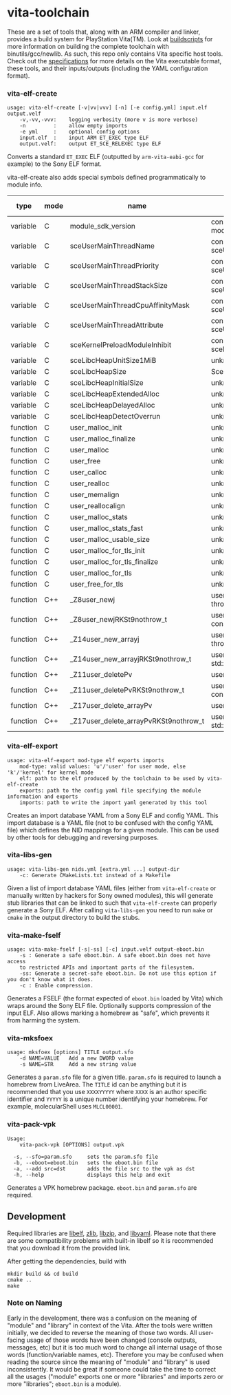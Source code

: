 vita-toolchain
==============
These are a set of tools that, along with an ARM compiler and linker, provides a
build system for PlayStation Vita(TM). Look at
[buildscripts](https://github.com/vitasdk/buildscripts) for more information on
building the complete toolchain with binutils/gcc/newlib. As such, this repo
only contains Vita specific host tools. Check out the
[specifications](doc/specifications.pdf) for more details on the Vita executable
format, these tools, and their inputs/outputs (including the YAML configuration 
format).

### vita-elf-create
```
usage: vita-elf-create [-v|vv|vvv] [-n] [-e config.yml] input.elf output.velf
    -v,-vv,-vvv:    logging verbosity (more v is more verbose)
    -n         :    allow empty imports
    -e yml     :    optional config options
    input.elf  :    input ARM ET_EXEC type ELF
    output.velf:    output ET_SCE_RELEXEC type ELF
```
Converts a standard `ET_EXEC` ELF (outputted by `arm-vita-eabi-gcc` for example)
to the Sony ELF format.

vita-elf-create also adds special symbols defined programmatically to module info.

|type|mode|name|prototype|used by|
|-----|-----|-----|-----|-----|
|variable|C|module_sdk_version|const SceUInt32 module_sdk_version;|Kernel|
|variable|C|sceUserMainThreadName|const char sceUserMainThreadName[];|Kernel|
|variable|C|sceUserMainThreadPriority|const SceUInt32 sceUserMainThreadPriority;|Kernel|
|variable|C|sceUserMainThreadStackSize|const SceSize sceUserMainThreadStackSize;|Kernel|
|variable|C|sceUserMainThreadCpuAffinityMask|const SceUInt32 sceUserMainThreadCpuAffinityMask;|Kernel|
|variable|C|sceUserMainThreadAttribute|const SceUInt32 sceUserMainThreadAttribute;|Kernel|
|variable|C|sceKernelPreloadModuleInhibit|const SceUInt32 sceKernelPreloadModuleInhibit;|Kernel|
|variable|C|sceLibcHeapUnitSize1MiB|unknown|SceLibc|
|variable|C|sceLibcHeapSize|SceSize sceLibcHeapSize;|SceLibc|
|variable|C|sceLibcHeapInitialSize|unknown|SceLibc|
|variable|C|sceLibcHeapExtendedAlloc|unknown|SceLibc|
|variable|C|sceLibcHeapDelayedAlloc|unknown|SceLibc|
|variable|C|sceLibcHeapDetectOverrun|unknown|SceLibc|
|function|C|user_malloc_init|unknown|SceLibc|
|function|C|user_malloc_finalize|unknown|SceLibc|
|function|C|user_malloc|unknown|SceLibc|
|function|C|user_free|unknown|SceLibc|
|function|C|user_calloc|unknown|SceLibc|
|function|C|user_realloc|unknown|SceLibc|
|function|C|user_memalign|unknown|SceLibc|
|function|C|user_reallocalign|unknown|SceLibc|
|function|C|user_malloc_stats|unknown|SceLibc|
|function|C|user_malloc_stats_fast|unknown|SceLibc|
|function|C|user_malloc_usable_size|unknown|SceLibc|
|function|C|user_malloc_for_tls_init|unknown|SceLibc|
|function|C|user_malloc_for_tls_finalize|unknown|SceLibc|
|function|C|user_malloc_for_tls|unknown|SceLibc|
|function|C|user_free_for_tls|unknown|SceLibc|
|function|C++|_Z8user_newj|user_new(std::size_t) throw(std::badalloc)|SceLibc|
|function|C++|_Z8user_newjRKSt9nothrow_t|user_new(std::size_t, std::nothrow_t const&)|SceLibc|
|function|C++|_Z14user_new_arrayj|user_new_array(std::size_t) throw(std::badalloc)|SceLibc|
|function|C++|_Z14user_new_arrayjRKSt9nothrow_t|user_new_array(std::size_t, std::nothrow_t const&)|SceLibc|
|function|C++|_Z11user_deletePv|user_delete(void*)|SceLibc|
|function|C++|_Z11user_deletePvRKSt9nothrow_t|user_delete(void*, std::nothrow_t const&)|SceLibc|
|function|C++|_Z17user_delete_arrayPv|user_delete_array(void*)|SceLibc|
|function|C++|_Z17user_delete_arrayPvRKSt9nothrow_t|user_delete_array(void*, std::nothrow_t const&)|SceLibc|

### vita-elf-export
```
usage: vita-elf-export mod-type elf exports imports
    mod-type: valid values: 'u'/'user' for user mode, else 'k'/'kernel' for kernel mode
    elf: path to the elf produced by the toolchain to be used by vita-elf-create
    exports: path to the config yaml file specifying the module information and exports
    imports: path to write the import yaml generated by this tool
```
Creates an import database YAML from a Sony ELF and config YAML. This import
database is a YAML file (not to be confused with the config YAML file) which
defines the NID mappings for a given module. This can be used by other tools for
debugging and reversing purposes.

### vita-libs-gen
```
usage: vita-libs-gen nids.yml [extra.yml ...] output-dir
    -c: Generate CMakeLists.txt instead of a Makefile
```
Given a list of import database YAML files (either from `vita-elf-create` or
manually written by hackers for Sony owned modules), this will generate stub
libraries that can be linked to such that `vita-elf-create` can properly
generate a Sony ELF. After calling `vita-libs-gen` you need to run `make` or 
`cmake` in the output directory to build the stubs.

### vita-make-fself
```
usage: vita-make-fself [-s|-ss] [-c] input.velf output-eboot.bin
    -s : Generate a safe eboot.bin. A safe eboot.bin does not have access
    to restricted APIs and important parts of the filesystem.
    -ss: Generate a secret-safe eboot.bin. Do not use this option if you don't know what it does.
    -c : Enable compression.
```
Generates a FSELF (the format expected of `eboot.bin` loaded by Vita) which
wraps around the Sony ELF file. Optionally supports compression of the input
ELF. Also allows marking a homebrew as "safe", which prevents it from harming
the system.

### vita-mksfoex
```
usage: mksfoex [options] TITLE output.sfo
    -d NAME=VALUE   Add a new DWORD value
    -s NAME=STR     Add a new string value
````
Generates a `param.sfo` file for a given title. `param.sfo` is required to
launch a homebrew from LiveArea. The `TITLE` id can be anything but it is
recommended that you use `XXXXYYYYY` where `XXXX` is an author specific
identifier and `YYYYY` is a unique number identifying your homebrew. For
example, molecularShell uses `MLCL00001`.

### vita-pack-vpk
```
Usage:
    vita-pack-vpk [OPTIONS] output.vpk

  -s, --sfo=param.sfo     sets the param.sfo file
  -b, --eboot=eboot.bin   sets the eboot.bin file
  -a, --add src=dst       adds the file src to the vpk as dst
  -h, --help              displays this help and exit
```
Generates a VPK homebrew package. `eboot.bin` and `param.sfo` are required.

## Development
Required libraries are 
[libelf](http://www.mr511.de/software/libelf-0.8.13.tar.gz), 
[zlib](http://zlib.net/zlib-1.2.8.tar.gz), 
[libzip](https://nih.at/libzip/libzip-1.1.3.tar.gz), and 
[libyaml](http://pyyaml.org/download/libyaml/yaml-0.1.7.tar.gz). Please note 
that there are some compatibility problems with built-in libelf so it is 
recommended that you download it from the provided link.

After getting the dependencies, build with
```
mkdir build && cd build
cmake ..
make
```

### Note on Naming
Early in the development, there was a confusion on the meaning of "module" and
"library" in context of the Vita. After the tools were written initially, we
decided to reverse the meaning of those two words. All user-facing usage of
those words have been changed (console outputs, messages, etc) but it is too
much word to change all internal usage of those words (function/variable names,
etc). Therefore you may be confused when reading the source since the meaning of
"module" and "library" is used inconsistently. It would be great if someone
could take the time to correct all the usages ("module" exports one or more
"libraries" and imports zero or more "libraries"; `eboot.bin` is a module).
